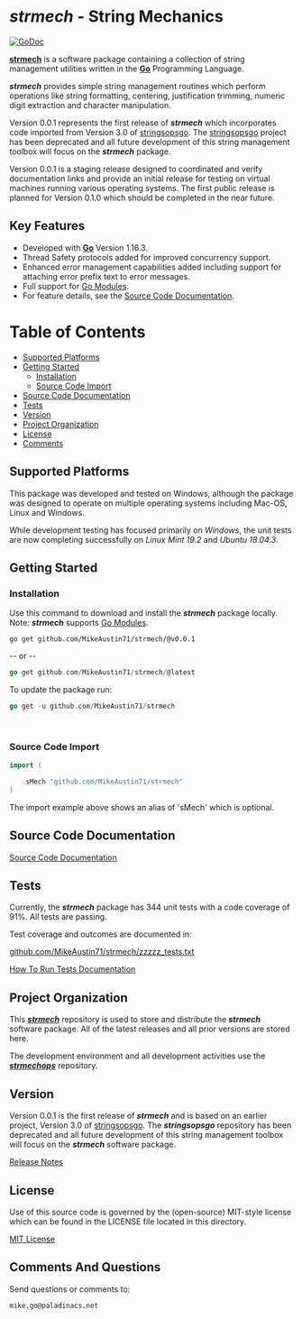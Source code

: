 # *strmech* - String Mechanics

[![GoDoc](https://godoc.org/github.com/MikeAustin71/strmech?status.svg)](https://godoc.org/github.com/MikeAustin71/strmech)

[**strmech**](https://github.com/MikeAustin71/strmech) is a software package containing a collection of string management utilities written in the [**Go**](https://golang.org/) Programming Language. 

***strmech*** provides simple string management routines which perform operations like string formatting, centering, justification trimming, numeric digit extraction and character manipulation. 

Version 0.0.1 represents the first release of ***strmech*** which incorporates code imported from Version 3.0 of [stringsopsgo](https://github.com/MikeAustin71/stringopsgo). The [stringsopsgo](https://github.com/MikeAustin71/stringopsgo) project has been deprecated and all future development of this string management toolbox will focus on the ***strmech*** package.

Version 0.0.1 is a staging release designed to coordinated and verify documentation links and provide an initial release for testing on virtual machines running various operating systems. The first public release is planned for Version 0.1.0 which should be completed in the near future.



## Key Features  

- Developed with  [**Go**](https://golang.org/) Version 1.16.3.
- Thread Safety protocols added for improved concurrency support.
- Enhanced error management capabilities added including support for attaching error prefix text to error messages. 
- Full support for [Go Modules](https://golang.org/ref/mod).
- For feature details, see the [Source Code Documentation](http://godoc.org/github.com/MikeAustin71/strmech).    



# Table of Contents

+ [Supported Platforms](#supported-platforms)
+ [Getting Started](#getting-started)
    - [Installation](#installation)
    - [Source Code Import](#source-code-import)
+ [Source Code Documentation](#source-code-documentation)
+ [Tests](#tests)
+ [Version](#version)
+ [Project Organization](#project-organization)
+ [License](#license)
+ [Comments](#comments-and-questions) 



## Supported Platforms

This package was developed and tested on Windows, although the package
was designed to operate on multiple operating systems including 
Mac-OS, Linux and Windows.

While development testing has focused primarily on *Windows*, the unit
tests are now completing successfully on *Linux Mint 19.2* and *Ubuntu 18.04.3*.



## Getting Started

### Installation
Use this command to download and install the ***strmech*** package locally. Note: ***strmech*** supports [Go Modules](https://golang.org/ref/mod).

    go get github.com/MikeAustin71/strmech/@v0.0.1

-- or --

```go
go get github.com/MikeAustin71/strmech/@latest
```



To update the package run:  

```go
go get -u github.com/MikeAustin71/strmech
```


​    


### Source Code Import        
```go
import (

	sMech "github.com/MikeAustin71/strmech"
)

```

The import example above shows an alias of 'sMech' which is optional.



## Source Code Documentation

 [Source Code Documentation](http://godoc.org/github.com/MikeAustin71/strmech)   



## Tests

Currently, the ***strmech*** package has 344 unit tests with a code coverage of 91%. All tests are passing.

Test coverage and outcomes are documented in:

[github.com/MikeAustin71/strmech/zzzzz_tests.txt](./zzzzz_tests.txt)

[How To Run Tests Documentation](./wt_HowToRunTests.md)



## Project Organization

This [***strmech***](https://github.com/MikeAustin71/strmech) repository is used to store and distribute the ***strmech*** software package. All of the latest releases and all prior versions are stored here. 

The development environment and all development activities use the [***strmechops***](https://github.com/MikeAustin71/strmechops) repository.



## Version

Version 0.0.1 is the first release of ***strmech*** and is based on an earlier project, Version 3.0 of [stringsopsgo](https://github.com/MikeAustin71/stringopsgo). The ***stringsopsgo*** repository has been deprecated and all future development of this string management toolbox will focus on the ***strmech*** software package. 

[Release Notes](./releasenotes.md)



## License

Use of this source code is governed by the (open-source) MIT-style license which can be found in the LICENSE file located in this directory.

[MIT License](./LICENSE)



## Comments And Questions

Send questions or comments to:

    mike.go@paladinacs.net



